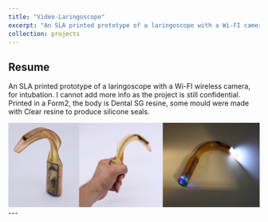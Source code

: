 ```yaml
---
title: "Video-Laringoscope"
excerpt: "An SLA printed prototype of a laringoscope with a Wi-FI camera, for intubation. <br/><img src="/images/laringo.png" width="750">"
collection: projects
---
```


## Resume

An SLA printed prototype of a laringoscope with a Wi-FI wireless camera, for intubation. I cannot add more info as the project is still confidential. Printed in a Form2, the body is Dental SG resine, some mould were made with Clear resine to produce silicone seals.

<img src="/images/laringo.png" width="750">
---






